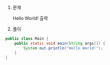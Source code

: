 1. 문제

   Hello World! 출력

2. 풀이

```java
public class Main {
	public static void main(String args[]) {
		System.out.println("Hello World!");
	}
}
```


